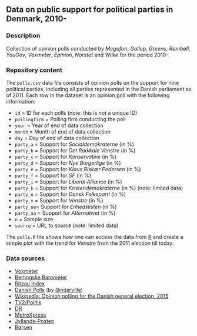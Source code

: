 Data on public support for political parties in Denmark, 2010-
---

### Description

Collection of opinion polls conducted by _Megafon_, _Gallup_, _Greens_, _Rambøll_, _YouGov_, _Voxmeter_, _Epinion_, _Norstat_ and _Wilke_ for the period 2010-.

### Repository content

The `polls.csv` data file consists of opinion polls on the support for nine political parties, including all parties represented in the Danish parliament as of 2011. Each row in the dataset is an opinion poll with the following information:

 - `id` = ID for each polls (note: this is _not_ a unique ID)
 - `pollingfirm` = Polling firm conducting the poll
 - `year` = Year of end of data collection
 - `month` = Month of end of data collection
 - `day` = Day of end of data collection
 - `party_a` = Support for _Socialdemokraterne_ (in %)
 - `party_b` = Support for _Det Radikale Venstre_ (in %)
 - `party_c` = Support for _Konservative_ (in %)
 - `party_d` = Support for _Nye Borgerlige_ (in %)
 - `party_e` = Support for _Klaus Riskær Pedersen_ (in %)
 - `party_f` = Support for _SF_ (in %)
 - `party_i` = Support for _Liberal Alliance_ (in %)
 - `party_k` = Support for _Kristendemokraterne_ (in %) (note: limited data)
 - `party_o` = Support for _Dansk Folkeparti_ (in %)
 - `party_v` = Support for _Venstre_ (in %)
 - `party_oe`= Support for _Enhedslisten_ (in %)
 - `party_aa` = Support for _Alternativet_ (in %)
 - `n` = Sample size
 - `source` = URL to source (note: limited data)

The `polls.R` file shows how one can access the data from [R](http://www.r-project.org/) and create a simple plot with the trend for _Venstre_ from the 2011 election till today.

### Data sources

 - [Voxmeter](voxmeter.dk/index.php/meningsmalinger/)
 - [Berlingske Barometer](https://www.berlingske.dk/barometeret)
 - [Ritzau Index](https://www.ritzau.dk/Produkter%20og%20Services/Ritzau%20Index.aspx)
 - [Danish Polls](https://github.com/ndarville/danish-polls) (by [@ndarville](https://github.com/ndarville))
 - [Wikipedia: Opinion polling for the Danish general election, 2015](http://en.wikipedia.org/wiki/Opinion_polling_for_the_Danish_general_election,_2015)
 - [TV2/Politik](http://politik.tv2.dk/)
 - [DR](http://dr.dk)
 - [MetroXpress](http://www.mx.dk/)
 - [Jyllands-Posten](http://jyllands-posten.dk/)
 - [Børsen](http://borsen.dk)
